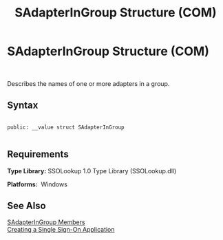 ﻿---
title: SAdapterInGroup Structure (COM)
TOCTitle: SAdapterInGroup Structure (COM)
ms:assetid: ed99d11a-6dfd-44c8-ad3b-4ae54ae84811
ms:mtpsurl: https://msdn.microsoft.com/en-us/library/Aa705589(v=BTS.80)
ms:contentKeyID: 51533232
ms.date: 08/30/2017
mtps_version: v=BTS.80
---

# SAdapterInGroup Structure (COM)

 

Describes the names of one or more adapters in a group.

## Syntax

``` 
  
public: __value struct SAdapterInGroup  
  
```

## Requirements

**Type Library:** SSOLookup 1.0 Type Library (SSOLookup.dll)

**Platforms:**  Windows

## See Also

[SAdapterInGroup Members](sadapteringroup-members.md)  
[Creating a Single Sign-On Application](https://msdn.microsoft.com/en-us/library/aa771662\(v=bts.80\))

